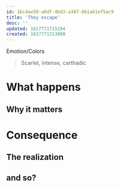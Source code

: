 ```yaml
---
id: 1bc4ae58-a6df-4bd3-a387-8b1ab1ef5ac9
title: 'They escape'
desc: ''
updated: 1617771715194
created: 1617771313060
---
```

Emotion/Colors
> Scarlet, intense, carthadic

# What happens


##  Why it matters


# Consequence

## The realization

## and so?
